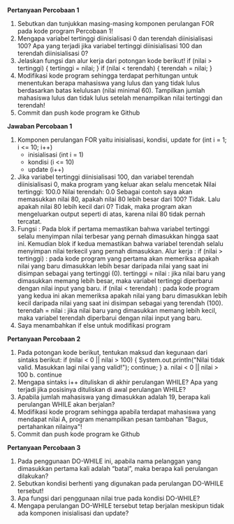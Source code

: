 **Pertanyaan Percobaan 1**
1. Sebutkan dan tunjukkan masing-masing komponen perulangan FOR pada kode program
Percobaan 1!
2. Mengapa variabel tertinggi diinisialisasi 0 dan terendah diinisialisasi 100? Apa yang
terjadi jika variabel tertinggi diinisialisasi 100 dan terendah diinisialisasi 0?
3. Jelaskan fungsi dan alur kerja dari potongan kode berikut!
 if (nilai > tertinggi) {
    tertinggi = nilai;
}
 if (nilai < terendah) {
    terendah = nilai;
}
4. Modifikasi kode program sehingga terdapat perhitungan untuk menentukan berapa
mahasiswa yang lulus dan yang tidak lulus berdasarkan batas kelulusan (nilai minimal 60).
Tampilkan jumlah mahasiswa lulus dan tidak lulus setelah menampilkan nilai tertinggi
dan terendah!
5. Commit dan push kode program ke Github

**Jawaban Percobaan 1**
1. Komponen perulangan FOR yaitu inisialisasi, kondisi, update
    for (int i = 1; i <= 10; i++)
    - inisialisasi (int i = 1)
    - kondisi (i <= 10)
    - update (i++)
2. Jika variabel tertinggi diinisialisasi 100, dan variabel terendah diinisialisasi 0, maka         program yang keluar akan selalu mencetak 
Nilai tertinggi: 100.0
Nilai terendah: 0.0
Sebagai contoh saya akan memasukkan nilai 80, apakah nilai 80 lebih besar dari 100? Tidak. Lalu apakah nilai 80 lebih kecil dari 0? Tidak, maka program akan mengeluarkan output seperti di atas, karena nilai 80 tidak pernah tercatat.
3. Fungsi : 
Pada blok if pertama memastikan bahwa variabel tertinggi selalu menyimpan nilai terbesar yang pernah dimasukkan hingga saat ini. Kemudian blok if kedua memastikan bahwa variabel terendah selalu menyimpan nilai terkecil yang pernah dimasukkan.
Alur kerja :
 if (nilai > tertinggi) : pada kode program yang pertama akan memeriksa apakah nilai yang baru dimasukkan lebih besar daripada nilai yang saat ini disimpan sebagai yang tertinggi (0).
 tertinggi = nilai : jika nilai baru yang dimasukkan memang lebih besar, maka variabel tertinggi diperbarui dengan nilai input yang baru.
 if (nilai < terendah) : pada kode program yang kedua ini akan memeriksa apakah nilai yang baru dimasukkan lebih kecil daripada nilai yang saat ini disimpan sebagai yang terendah (100).
 terendah = nilai : jika nilai baru yang dimasukkan memang lebih kecil, maka variabel terendah diperbarui dengan nilai input yang baru.
4. Saya menambahkan if else untuk modifikasi program


**Pertanyaan Percobaan 2**
1. Pada potongan kode berikut, tentukan maksud dan kegunaan dari sintaks berikut:
 if (nilai < 0 || nilai > 100) {
    System.out.println("Nilai tidak valid. Masukkan lagi nilai yang valid!");
    continue;
}
a. nilai < 0 || nilai > 100
b. continue
2. Mengapa sintaks i++ dituliskan di akhir perulangan WHILE? Apa yang terjadi jika posisinya
dituliskan di awal perulangan WHILE?
3. Apabila jumlah mahasiswa yang dimasukkan adalah 19, berapa kali perulangan WHILE
akan berjalan?
4. Modifikasi kode program sehingga apabila terdapat mahasiswa yang mendapat nilai A,
program menampilkan pesan tambahan "Bagus, pertahankan nilainya"!
5. Commit dan push kode program ke Github

**Pertanyaan Percobaan 3**
1. Pada penggunaan DO-WHILE ini, apabila nama pelanggan yang dimasukkan pertama kali
adalah “batal”, maka berapa kali perulangan dilakukan?
2. Sebutkan kondisi berhenti yang digunakan pada perulangan DO-WHILE tersebut!
3. Apa fungsi dari penggunaan nilai true pada kondisi DO-WHILE?
4. Mengapa perulangan DO-WHILE tersebut tetap berjalan meskipun tidak ada komponen
inisialisasi dan update?


